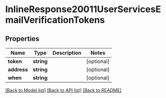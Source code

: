 # InlineResponse20011UserServicesEmailVerificationTokens

## Properties
Name | Type | Description | Notes
------------ | ------------- | ------------- | -------------
**token** | **string** |  | [optional] 
**address** | **string** |  | [optional] 
**when** | **string** |  | [optional] 

[[Back to Model list]](../../README.md#documentation-for-models) [[Back to API list]](../../README.md#documentation-for-api-endpoints) [[Back to README]](../../README.md)

